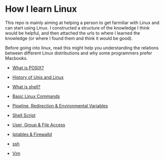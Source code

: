 # How I learn Linux
This repo is mainly aiming at helping a person to get farmiliar with Linux and can start using Linux.
I constructed a structure of the knowledge I think would be helpful, and then attached the urls to where I learned the knowledge (or where I found them and think it would be good).

Before going into linux, read this might help you understanding the relations between different Linux distributions and why some programmers prefer Macbooks. 

* [What is POSIX?](https://stackoverflow.com/questions/1780599/what-is-the-meaning-of-posix)
* [History of Unix and Linux](https://www.oreilly.com/library/view/running-linux-third/156592469X/ch01s02.html)
* [What is shell?](http://linuxcommand.org/lc3_lts0010.php)



* [Basic Linux Commands](./content/basic_linux_commands.md)
* [Pipeline, Redirection & Environmental Variables](./content/pipeline_redirection_and_environmental_variables.md)
* [Shell Script](./content/shell_script.md)
* [User, Group & File Access](./content/user_group_and_file_access.md)
* [Iptables & Firewalld](./content/iptables_firewalld.md)
* [ssh](./content/ssh.md)


* [Vim](./content/vim.md)